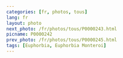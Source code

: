 ```yaml
---
categories: [fr, photos, tous]
lang: fr
layout: photo
next_photo: /fr/photos/tous/P0000243.html
picname: P0000242
prev_photo: /fr/photos/tous/P0000245.html
tags: [Euphorbia, Euphorbia Monteroi]
---
```

